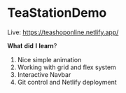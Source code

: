 # TeaStationDemo

Live: https://teashoponline.netlify.app/

𝐖𝐡𝐚𝐭 𝐝𝐢𝐝 𝐈 𝐥𝐞𝐚𝐫𝐧?
1. Nice simple animation
2. Working with grid and flex system
3. Interactive Navbar 
4. Git control and Netlify deployment
